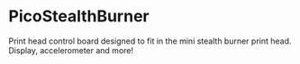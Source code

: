 # PicoStealthBurner
Print head control board designed to fit in the mini stealth burner print head. Display, accelerometer and more!
